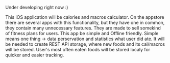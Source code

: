 Under developing right now :)

This iOS application will be calories and macros calculator. On the appstore there are several apps with this functionality, but they have one in common, they contain many unnecessary features.
They are made to sell somekind of fitness plans for users. This app be simple and Offline friendly. Simple means one thing -> data perservation and statistics what user did ate. It will be needed
to create REST API storage, where new foods and its cal/macros will be stored. User's most often eaten foods will be stored localy for quicker and easier tracking.
